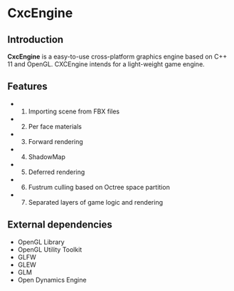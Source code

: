 # CxcEngine

## Introduction

 **CxcEngine** is a easy-to-use cross-platform graphics engine based on C++ 11 and OpenGL. CXCEngine intends for a light-weight game engine.

## Features

- 1. Importing scene from FBX files
- 2. Per face materials
- 3. Forward rendering
- 4. ShadowMap
- 5. Deferred rendering
- 6. Fustrum culling based on Octree space partition
- 7. Separated layers of game logic and rendering

## External dependencies

- OpenGL Library
- OpenGL Utility Toolkit
- GLFW  
- GLEW  
- GLM  
- Open Dynamics Engine  
  

